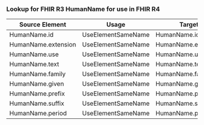 ### Lookup for FHIR R3 HumanName for use in FHIR R4

| Source Element | Usage | Target |
| -------------- | ----- | ------ |
| HumanName.id | UseElementSameName | HumanName.id |
| HumanName.extension | UseElementSameName | HumanName.extension |
| HumanName.use | UseElementSameName | HumanName.use |
| HumanName.text | UseElementSameName | HumanName.text |
| HumanName.family | UseElementSameName | HumanName.family |
| HumanName.given | UseElementSameName | HumanName.given |
| HumanName.prefix | UseElementSameName | HumanName.prefix |
| HumanName.suffix | UseElementSameName | HumanName.suffix |
| HumanName.period | UseElementSameName | HumanName.period |
